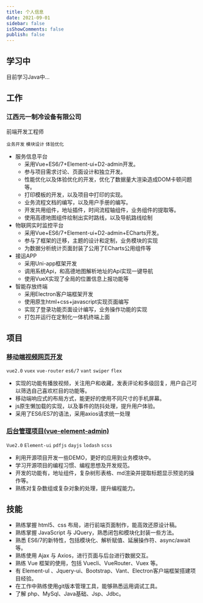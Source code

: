 ```yaml
---
title: 个人信息
date: 2021-09-01
sidebar: false
isShowComments: false
publish: false
---
```


<Cat />

## 学习中

目前学习Java中...
## 工作

### 江西元一制冷设备有限公司

前端开发工程师

`业务开发` `模块设计`  `体验优化`

- 服务信息平台
  - 采用Vue+ES6/7+Element-ui+D2-admin开发。
  - 参与项目需求讨论、页面设计和独立开发。
  - 性能优化以及体验优化的开发，优化了数据量大渲染造成DOM卡顿问题等。
  - 打印模板的开发，以及项目中打印的实现。
  - 业务流程文档的编写，以及用户手册的编写。
  - 开发共用组件，地址插件，时间流程轴组件，业务组件的提取等。
  - 使用高德地图组件绘制出实时路线，以及导航路线绘制
- 物联网实时监控平台
  - 采用Vue+ES6/7+Element-ui+D2-admin+ECharts开发。
  - 参与了框架的迁移，主题的设计和定制，业务模块的实现
  - 为数据分析统计页面封装了公用了ECharts公用组件等
- 接运APP
  - 采用Uni-app框架开发
  - 调用系统Api，和高德地图解析地址的Api实现一键导航
  - 使用VueX实现了全局的位置信息上报功能等
 - 智能存放终端
   - 采用Electron客户端框架开发
   - 使用原生html+css+javascript实现页面编写
   - 实现了登录功能页面设计编写，业务操作功能的实现
   - 打包并运行在定制化一体机终端上面


## 项目

### [移动端视频网页开发](http://iskr.gitee.io/works/#/)

`vue2.0` `vuex`  `vue-router` `es6/7` `vant` `swiper`  `flex`

- 实现的功能有播放视频，关注用户和收藏，发表评论和多级回复，用户自己可以筛选自己喜欢栏目的功能等。
- 移动端响应式的布局方式，能更好的使用不同尺寸的手机屏幕。
- js原生懒加载的实现，以及事件的防抖处理，提升用户体验。
- 采用了ES6/ES7的语法，采用axios请求统一处理

### [后台管理项目(vue-element-admin)](https://gitee.com/iskr/vue)

`Vue2.0` `Element-ui` `pdfjs` `dayjs` 	`lodash` `scss`

- 利用开源项目开发一些DEMO，更好的应用到业务模块中。
- 学习开源项目的编程习惯、编程思想及开发规范。
- 开发的功能有，地址组件，复杂树形表格、md渲染并提取标题显示预览的操作等。
- 熟练对复杂数组或复杂对象的处理，提升编程能力。



## 技能

- 熟练掌握 html5、css 布局，进行前端页面制作，能高效还原设计稿。
- 熟练掌握 JavaScript 与 JQuery，熟悉闭包和模块化封装一些方法。
- 熟悉 ES6/7的新特性，包括模块化、解析赋值、延展操作符、async/await等。
- 熟练使用 Ajax 与 Axios，进行页面与后台进行数据交互。
- 熟练 Vue 框架的使用，包括 Vuecli、VueRouter、Vuex 等。
- 有 Element-ul 、Jquery-ui、Bootstrap、Vant、Electron客户端框架搭建项目经验。
- 在工作中熟练使用git版本管理工具，能够熟悉运用调试工具。
- 了解 php、MySql、Java基础、Jsp、Jdbc。